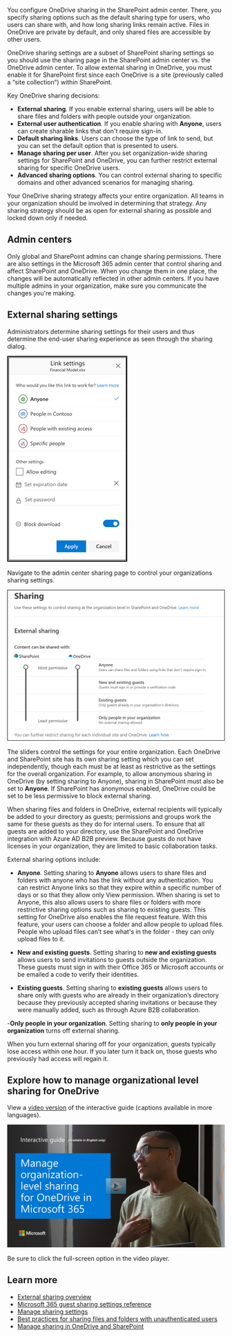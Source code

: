You configure OneDrive sharing in the SharePoint admin center. There, you specify sharing options such as the default sharing type for users, who users can share with, and how long sharing links remain active. Files in OneDrive are private by default, and only shared files are accessible by other users. 

OneDrive sharing settings are a subset of SharePoint sharing settings so you should use the sharing page in the SharePoint admin center vs. the OneDrive admin center.  To allow external sharing in OneDrive, you must enable it for SharePoint first since each OneDrive is a site (previously called a “site collection”) within SharePoint.

Key OneDrive sharing decisions:
- **External sharing**. If you enable external sharing, users will be able to share files and folders with people outside your organization.
- **External user authentication**. If you enable sharing with **Anyone**, users can create sharable links that don't require sign-in.
- **Default sharing links**. Users can choose the type of link to send, but you can set the default option that is presented to users.
- **Manage sharing per user**. After you set organization-wide sharing settings for SharePoint and OneDrive, you can further restrict external sharing for specific OneDrive users.
- **Advanced sharing options**. You can control external sharing to specific domains and other advanced scenarios for managing sharing.

Your OneDrive sharing strategy affects your entire organization. All teams in your organization should be involved in determining that strategy. Any sharing strategy should be as open for external sharing as possible and locked down only if needed.

## Admin centers
Only global and SharePoint admins can change sharing permissions. There are also settings in the Microsoft 365 admin center that control sharing and affect SharePoint and OneDrive. When you change them in one place, the changes will be automatically reflected in other admin centers. If you have multiple admins in your organization, make sure you communicate the changes you're making. 

## External sharing settings

Administrators determine sharing settings for their users and thus determine the end-user sharing experience as seen through the sharing dialog.

 ![Administrators determine sharing settings for their users and thus determine the end-user sharing experience as seen through the sharing dialog](../media/link-settings.png)

Navigate to the admin center sharing page to control your organizations sharing settings.
 
 ![Navigate to the admin center sharing page to control your organizations sharing settings](../media/external-sharing.png)

The sliders control the settings for your entire organization. Each OneDrive and SharePoint site has its own sharing setting which you can set independently, though each must be at least as restrictive as the settings for the overall organization. For example, to allow anonymous sharing in OneDrive (by setting sharing to Anyone), sharing in SharePoint must also be set to **Anyone**. If SharePoint has anonymous enabled, OneDrive could be set to be less permissive to block external sharing. 

When sharing files and folders in OneDrive, external recipients will typically be added to your directory as guests; permissions and groups work the same for these guests as they do for internal users. To ensure that all guests are added to your directory, use the SharePoint and OneDrive integration with Azure AD B2B preview. Because guests do not have licenses in your organization, they are limited to basic collaboration tasks. 

External sharing options include:

- **Anyone**. Setting sharing to **Anyone** allows users to share files and folders with anyone who has the link without any authentication.  You can restrict Anyone links so that they expire within a specific number of days or so that they allow only View permission. When sharing is set to Anyone, this also allows users to share files or folders with more restrictive sharing options such as sharing to existing guests.
This setting for OneDrive also enables the file request feature. With this feature, your users can choose a folder and allow people to upload files. People who upload files can’t see what's in the folder - they can only upload files to it.

- **New and existing guests**. Setting sharing to **new and existing guests** allows users to send invitations to guests outside the organization.  These guests must sign in with their Office 365 or Microsoft accounts or be emailed a code to verify their identities. 
 
- **Existing guests**. Setting sharing to **existing guests** allows users to share only with guests who are already in their organization’s directory because they previously accepted sharing invitations or because they were manually added, such as through Azure B2B collaboration. 

-**Only people in your organization**. Setting sharing to **only people in your organization** turns off external sharing. 

When you turn external sharing off for your organization, guests typically lose access within one hour. If you later turn it back on, those guests who previously had access will regain it. 

## Explore how to manage organizational level sharing for OneDrive

View a [video version](https://www.microsoft.com/videoplayer/embed/RE4yWpO?azure-portal=true) of the interactive guide (captions available in more languages).

<a href="https://mslearn.cloudguides.com/guides/Manage%20organization-level%20sharing%20for%20OneDrive%20in%20Microsoft%20365?azure-portal=true">![Manage organization-level sharing for OneDrive in Microsoft 365](../media/manage-organization-level-sharing.png)</a>  

Be sure to click the full-screen option in the video player. 

## Learn more
- [External sharing overview](https://docs.microsoft.com/sharepoint/external-sharing-overview?azure-portal=true)
- [Microsoft 365 guest sharing settings reference](https://docs.microsoft.com/microsoft-365/solutions/microsoft-365-guest-settings?view=o365-worldwide?azure-portal=true)
- [Manage sharing settings](https://docs.microsoft.com/sharepoint/turn-external-sharing-on-or-off?azure-portal=true)
- [Best practices for sharing files and folders with unauthenticated users](https://docs.microsoft.com/microsoft-365/solutions/best-practices-anonymous-sharing?view=o365-worldwide?azure-portal=true)
- [Manage sharing in OneDrive and SharePoint](https://docs.microsoft.com/onedrive/manage-sharing?azure-portal=true)
